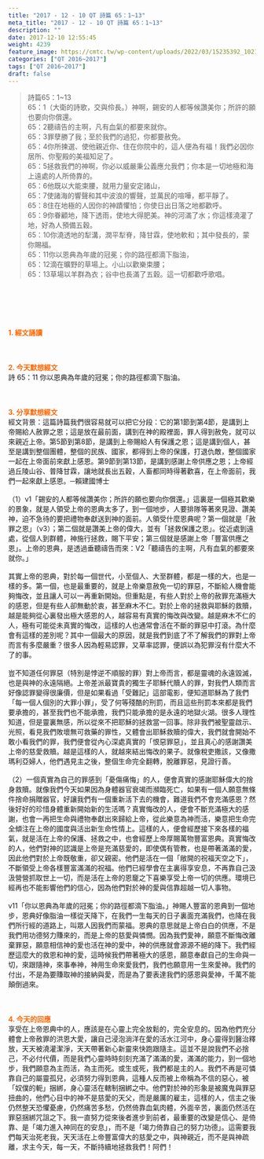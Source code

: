 ```yaml
---
title: "2017 - 12 - 10 QT 詩篇 65：1~13"
meta_title: "2017 - 12 - 10 QT 詩篇 65：1~13"
description: ""
date: 2017-12-10 12:55:45
weight: 4239
feature_image: https://cmtc.tw/wp-content/uploads/2022/03/15235392_10211799862337740_180693556567566654_o-1.webp
categories: ["QT 2016~2017"]
tags: ["QT 2016~2017"]
draft: false
---
```


<blockquote>詩篇65：1~13<br />
65：1（大衛的詩歌，交與伶長。）神啊，錫安的人都等候讚美你；所許的願也要向你償還。<br />
65：2聽禱告的主啊，凡有血氣的都要來就你。<br />
65：3罪孽勝了我；至於我們的過犯，你都要赦免。<br />
65：4你所揀選、使他親近你、住在你院中的，這人便為有福！我們必因你居所、你聖殿的美福知足了。<br />
65：5拯救我們的神啊，你必以威嚴秉公義應允我們；你本是一切地極和海上遠處的人所倚靠的。<br />
65：6他既以大能束腰，就用力量安定諸山，<br />
65：7使諸海的響聲和其中波浪的響聲，並萬民的喧嘩，都平靜了。<br />
65：8住在地極的人因你的神蹟懼怕；你使日出日落之地都歡呼。<br />
65：9你眷顧地，降下透雨，使地大得肥美。神的河滿了水；你這樣澆灌了地，好為人預備五穀。<br />
65：10你澆透地的犁溝，潤平犁脊，降甘霖，使地軟和；其中發長的，蒙你賜福。<br />
65：11你以恩典為年歲的冠冕；你的路徑都滴下脂油，<br />
65：12滴在曠野的草場上。小山以歡樂束腰；<br />
65：13草場以羊群為衣；谷中也長滿了五穀。這一切都歡呼歌唱。</blockquote><br />
&nbsp;<br />
<br />
&nbsp;<br />
<br />
<span style="color: #ff6600;"><strong>1. </strong><strong>經文誦讀</strong></span><br />
<br />
<span style="color: #ff6600;"><strong> </strong></span><br />
<br />
<span style="color: #ff6600;"><strong>2. 今天默想</strong><strong>經文<br />
</strong></span>詩 65：11 你以恩典為年歲的冠冕；你的路徑都滴下脂油。<br />
<br />
&nbsp;<br />
<br />
<span style="color: #ff6600;"><strong>3. 分享默想經文<br />
</strong></span>經文背景：這篇詩篇我們很容易就可以把它分段：它的第1節到第4節，是講到上帝賜給人赦罪之恩；這是放在最前面，講到在神的殿裡面，罪人得到赦免，就可以來親近上帝。第5節到第8節，是講到上帝賜給人有保護之恩；這是講到個人，甚至是講到整個團體，整個的民族、國家，都得到上帝的保護，打退仇敵，整個國家一起在上帝面前來獻上感恩。第9節到第13節，是講到感謝上帝供應之恩；上帝經過丘陵山谷、普降甘霖，讓地就長出五穀，人畜都同時得著歡喜，在上帝面前，我們一起來獻上感恩。─賴建國博士<br />
<br />
（1）v1「錫安的人都等候讚美你；所許的願也要向你償還。」這裏是一個極其歡樂的景象，就是人領受上帝的恩典太多了，到一個地步，人要排隊等著來見證、讚美神，迫不急待的要把禮物奉獻送到神的面前。人領受什麼恩典呢？第一個就是「赦罪之恩」（v3）；第二個就是讚美上帝的偉大，並有「拯救保護之恩」。從近處到遠處，從個人到群體，神施行拯救，賜下平安；第三個就是感謝上帝「豐富供應之恩」。上帝的恩典，是透過垂聽禱告而來：V2「聽禱告的主啊，凡有血氣的都要來就你。」<br />
<br />
其實上帝的恩典，對於每一個世代，小至個人、大至群體，都是一樣的大，也是一樣的多。第一個，也是最重要的，就是上帝樂意赦免一切的罪惡，不斷給人機會能夠悔改，並且讓人可以一再重新開始。但重點是，有些人對於上帝的赦罪充滿極大的感恩，但是有些人卻無動於衷，甚至麻木不仁。對於上帝的拯救與耶穌的救贖，越是能夠從心裏發出極大感恩的人，越容易有真實的悔改與改變。越是麻木不仁的人，極有可能從未真實的悔改，這樣的人也通常會活在不斷的罪惡中打滾。為什麼會有這樣的差別呢？其中一個最大的原因，就是我們到底了不了解我們的罪對上帝而言有多麼嚴重？很多人因為輕易認罪，又草率認罪，便誤以為犯罪沒有什麼大不了的事。<br />
<br />
豈不知道任何罪惡（特別是悖逆不順服的罪）對上帝而言，都是靈魂的永遠毀滅，也是與神的永遠隔絕。上帝差派最寶貴的獨生子耶穌代贖人的罪，對我們人類而言好像認罪變得很廉價，但是如果看過「受難記」這部電影，便知道耶穌為了我們「每一個人個別的大罪小罪」，受了何等殘酷的刑罰，而且這些刑罰本來都是我們要承擔的，甚至我們也不能承擔，我們只能承擔的是永遠的地獄火湖。很多人理性知道，但是靈裏無感，所以從來不把耶穌的拯救當一回事。除非我們被聖靈啟示、光照，看見我們敗壞無可救藥的罪性，又體會出耶穌救贖的偉大，我們就會開始不敢小看我們的罪，我們便會從內心深處真實的「恨惡罪惡」，並且真心的感謝讚美上帝的慈愛救贖。越是這樣的人，就越來結出悔改的果子。就像稅吏撒該，又像撒瑪利亞婦人，他們遇見主之後，整個生命完全翻轉，脫離罪惡，見證行善。<br />
<br />
（2）一個真實為自己的罪感到「憂傷痛悔」的人，便會真實的感謝耶穌偉大的捨身救贖。就像我們今天如果因為身體器官衰竭而瀕臨死亡，如果有一個人願意無條件捨命捐贈器官，好讓我們有一個重新活下去的機會，難道我們不會充滿感恩？然後好好的珍惜身體重新開始新的生活嗎？真實悔改的人，便會不斷充滿極大的感謝，也會一再把生命與禮物奉獻出來歸給上帝，從此樂意為神而活，樂意把生命完全傾注在上帝的國度與活出新生命性情上。這樣的人，便會經歷接下來各樣的福氣，就是活在上帝的保護、拯救之中，也會經歷上帝厚賜萬物豐富恩典。真實悔改的人，他們對神的認識是上帝是充滿慈愛的，即使偶有管教，也是帶著滿滿的愛，因此他們對於上帝既敬重，卻又親密。他們是活在一個「敞開的祝福天空之下」，不斷領受上帝各樣豐富滿滿的祝福。他們已經學會在主裏得享安息，不再靠自己汲汲營營抓取世上一切，而是活在上帝的恩竉之下喜樂享受上帝一切的供應。環境已經再也不能影響他們的信心，因為他們對於神的愛與信靠超越一切人事物。<br />
<br />
v11「你以恩典為年歲的冠冕；你的路徑都滴下脂油。」神賜人豐富的恩典到一個地步，恩典好像脂油一樣從天降下，在我們一生每天的日子裏面充滿我們，也降在我們所行經的道路上，叫眾人因我們而蒙福。恩典的意思就是上帝白白的供應，不是我們用功德努力賺來的，而是上帝的慈愛與憐憫。因為我們愛神，願意不斷悔改離棄罪惡，願意相信神的愛也活在神的愛中，神的供應就會源源不絕的降下。我們經歷這麼大的救恩和神的愛，這時候我們帶著極大的感恩，願意奉獻自己的生命與一切，來跟隨神，來事奉神，神用生命來愛我們，我們也願意用一生來愛神。我們的付出，不是為要賺取神的接納與愛，而是為了要表達我們的感恩與愛神，千萬不能顛倒過來。<br />
<br />
&nbsp;<br />
<br />
<span style="color: #ff6600;"><strong>4. 今天的回應<br />
</strong></span>享受在上帝恩典中的人，應該是在心靈上完全放鬆的，完全安息的。因為他們充分體會上帝赦罪的洪恩大愛，讓自己浸泡淌洋在愛的活水江河中，身心靈得到醫治釋放，天天被澆灌潔淨，天天帶著新心新靈來快跑跟隨主。這並不是說我們不必捨己，不必付代價，而是我們心靈時時刻刻充滿了滿滿的愛，滿滿的能力，到一個地步，我們願意為主而活，為主而死。或生或死，我們都是主的人。我們不再是可憐靠自己的屬靈孤兒，必須努力得到恩典，這種人反而被上帝稱為不信的惡心，被「奴僕的軛」捆綁，身心靈活在轄制捆綁之中。他們對於神的形象是被魔鬼與罪惡扭曲的，他們心目中的神不是慈愛的天父，而是嚴厲的雇主，這樣的人，信主之後仍然整天恐懼憂慮，仍然痛苦多愁，仍然倚靠血氣肉體，外面辛苦，裏面仍然活在罪惡捆綁咒詛之下。我一直努力從來後者進步到前者，最重要的改變是信心、是倚靠、是「竭力進入神同在的安息」，而不是「竭力倚靠自己的努力功德」。這需要我們每天治死老我，天天活在上帝豐富偉大的慈愛之中，與神親近，而不是與神疏離，求主今天，每一天，不斷持續地拯救我們！阿們！<br />
<br />
&nbsp;
        